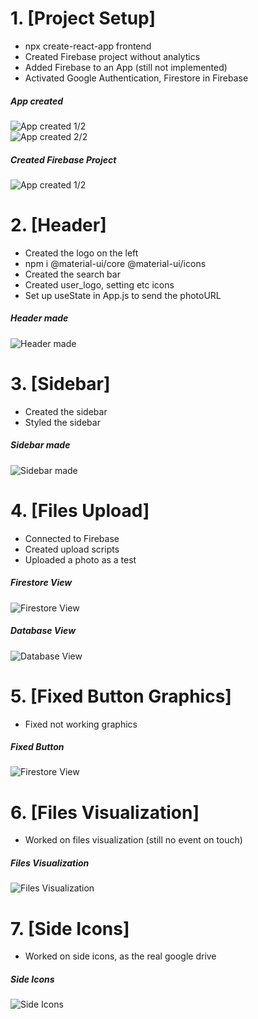 # 1. [Project Setup]

- npx create-react-app frontend
- Created Firebase project without analytics
- Added Firebase to an App (still not implemented)
- Activated Google Authentication, Firestore in Firebase

##### _App created_

![App created 1/2](/doc/photos/1_1_1.PNG)<br/>
![App created 2/2](/doc/photos/1_1_2.PNG)<br/>

##### _Created Firebase Project_

![App created 1/2](/doc/photos/1_2.PNG)<br/>

# 2. [Header]

- Created the logo on the left
- npm i @material-ui/core @material-ui/icons
- Created the search bar
- Created user_logo, setting etc icons
- Set up useState in App.js to send the photoURL

##### _Header made_

![Header made](/doc/photos/2.PNG)<br/>

# 3. [Sidebar]

- Created the sidebar
- Styled the sidebar

##### _Sidebar made_

![Sidebar made](/doc/photos/3.PNG)<br/>

# 4. [Files Upload]

- Connected to Firebase
- Created upload scripts
- Uploaded a photo as a test

##### _Firestore View_

![Firestore View](/doc/photos/4_1.PNG)<br/>

##### _Database View_

![Database View](/doc/photos/4_2.PNG)<br/>

# 5. [Fixed Button Graphics]

- Fixed not working graphics

##### _Fixed Button_

![Firestore View](/doc/photos/5.PNG)<br/>

# 6. [Files Visualization]

- Worked on files visualization (still no event on touch)

##### _Files Visualization_

![Files Visualization](/doc/photos/6.PNG)<br/>

# 7. [Side Icons]

- Worked on side icons, as the real google drive

##### _Side Icons_

![Side Icons](/doc/photos/7.PNG)<br/>
